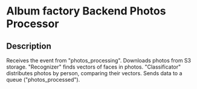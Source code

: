 # Album factory Backend Photos Processor

## Description
Receives the event from "photos_processing". 
Downloads photos from S3 storage. 
"Recognizer" finds vectors of faces in photos.
"Classificator" distributes photos by person, comparing their vectors.
Sends data to a queue ("photos_processed").
